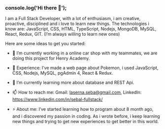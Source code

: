 ### console.log('Hi there 👋');


I am a Full Stack Developer, with a lot of enthusiasm, i am creative, proactive, disciplined and i love to learn new things. 
 The technologies i know are: JavaScript, CSS, HTML, TypeScript, Nodejs, MongoDB, MySQL, React, Redux, GIT. (I’m always willing to learn new ones)

Here are some ideas to get you started:

- 🔭 I’m currently working in a online car shop with my teammates, we are doing this project for Henry Academy.

- :muscle: Experience: I’ve made a web page about Pokemon, i used JavaScript, CSS, Nodejs, MySQL, pgAdmin 4, React & Redux.

- 🌱 I’m currently learning more about database and REST Api.

- 📫 How to reach me: Gmail: laserna.seba@gmail.com, LinkedIn: https://www.linkedin.com/in/sebal-fullstack/

- ⚡ About me: I’ve started learning how to program about 8 month ago, and i discovered my passion in coding. As i wrote before, i keep learning new things and trying to get new experiences to get better in this world.

